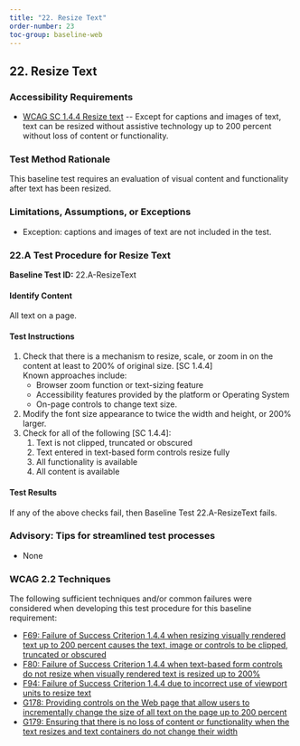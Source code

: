 ```yaml
---
title: "22. Resize Text"
order-number: 23
toc-group: baseline-web
---
```

## 22. Resize Text

### Accessibility Requirements

-   [WCAG SC 1.4.4 Resize text](https://www.w3.org/WAI/WCAG22/Understanding/resize-text) -- Except for captions and images of text, text can be resized without assistive technology up to 200 percent without loss of content or functionality.

### Test Method Rationale

This baseline test requires an evaluation of visual content and functionality after text has been resized.

### Limitations, Assumptions, or Exceptions

-   Exception: captions and images of text are not included in the test.

### 22.A Test Procedure for Resize Text

**Baseline Test ID:** 22.A-ResizeText
#### Identify Content
<p id="22aIC">All text on a page.</p>

#### Test Instructions
<ol id="22aTI">
    <li id="22aTI-1">Check that there is a mechanism to resize, scale, or zoom in on the content at least to 200% of original size. [SC 1.4.4] <br>
    Known approaches include:
        <ul>
        <li id="22aTI-1i">Browser zoom function or text-sizing feature</li>
        <li id="22aTI-1ii">Accessibility features provided by the platform or Operating System</li>
        <li id="22aTI-1iii">On-page controls to change text size.</li>
        </ul></li>
    <li id="22aTI-2">Modify the font size appearance to twice the width and height, or 200% larger.</li>
    <li id="22aTI-3">Check for all of the following [SC 1.4.4]:
        <ol>
        <li id="22aTI-3i">Text is not clipped, truncated or obscured</li>
        <li id="22aTI-3ii">Text entered in text-based form controls resize fully</li>
        <li id="22aTI-3iii">All functionality is available</li>
        <li id="22aTI-3iv">All content is available</li>
        </ol></li>
</ol>

#### Test Results
<p id="22aTR">If any of the above checks fail, then Baseline Test 22.A-ResizeText fails.</p>

### Advisory: Tips for streamlined test processes
- None

### WCAG 2.2 Techniques

The following sufficient techniques and/or common failures were considered when developing this test procedure for this baseline requirement:

-   [F69: Failure of Success Criterion 1.4.4 when resizing visually rendered text up to 200 percent causes the text, image or controls to be clipped, truncated or obscured](https://www.w3.org/WAI/WCAG22/Techniques/failures/F69)
-   [F80: Failure of Success Criterion 1.4.4 when text-based form controls do not resize when visually rendered text is resized up to 200%](https://www.w3.org/WAI/WCAG22/Techniques/failures/F80)
-   [F94: Failure of Success Criterion 1.4.4 due to incorrect use of viewport units to resize text](https://www.w3.org/WAI/WCAG22/Techniques/failures/F94)
-   [G178: Providing controls on the Web page that allow users to incrementally change the size of all text on the page up to 200 percent](https://www.w3.org/WAI/WCAG22/Techniques/general/G178)
-   [G179: Ensuring that there is no loss of content or functionality when the text resizes and text containers do not change their width](https://www.w3.org/WAI/WCAG22/Techniques/general/G179)

